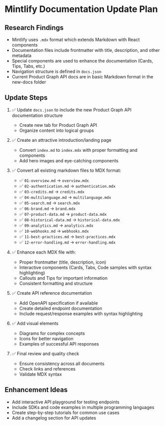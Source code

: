 # Mintlify Documentation Update Plan

## Research Findings
- Mintlify uses `.mdx` format which extends Markdown with React components
- Documentation files include frontmatter with title, description, and other metadata
- Special components are used to enhance the documentation (Cards, Tips, Tabs, etc.)
- Navigation structure is defined in `docs.json`
- Current Product Graph API docs are in basic Markdown format in the new-docs folder

## Update Steps

1. ✅ Update `docs.json` to include the new Product Graph API documentation structure
   - Create new tab for Product Graph API
   - Organize content into logical groups

2. ✅ Create an attractive introduction/landing page
   - Convert `index.md` to `index.mdx` with proper formatting and components
   - Add hero images and eye-catching components

3. ✅ Convert all existing markdown files to MDX format:
   - ✅ `01-overview.md` → `overview.mdx`
   - ✅ `02-authentication.md` → `authentication.mdx`
   - ✅ `03-credits.md` → `credits.mdx`
   - ✅ `04-multilanguage.md` → `multilanguage.mdx`
   - ✅ `05-search.md` → `search.mdx`
   - ✅ `06-brand.md` → `brand.mdx`
   - ✅ `07-product-data.md` → `product-data.mdx`
   - ✅ `08-historical-data.md` → `historical-data.mdx`
   - ✅ `09-analytics.md` → `analytics.mdx`
   - ✅ `10-webhooks.md` → `webhooks.mdx`
   - ✅ `11-best-practices.md` → `best-practices.mdx`
   - ✅ `12-error-handling.md` → `error-handling.mdx`

4. ✅ Enhance each MDX file with:
   - Proper frontmatter (title, description, icon)
   - Interactive components (Cards, Tabs, Code samples with syntax highlighting)
   - Callouts and Tips for important information
   - Consistent formatting and structure

5. ✅ Create API reference documentation
   - Add OpenAPI specification if available
   - Create detailed endpoint documentation
   - Include request/response examples with syntax highlighting

6. ✅ Add visual elements
   - Diagrams for complex concepts
   - Icons for better navigation
   - Examples of successful API responses

7. ✅ Final review and quality check
   - Ensure consistency across all documents
   - Check links and references
   - Validate MDX syntax

## Enhancement Ideas
- Add interactive API playground for testing endpoints
- Include SDKs and code examples in multiple programming languages
- Create step-by-step tutorials for common use cases
- Add a changelog section for API updates

